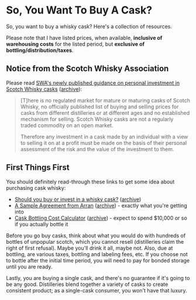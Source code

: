 # So, You Want To Buy A Cask?

So, you want to buy a whisky cask?  Here's a collection of resources.

Please note that I have listed prices, when available, **inclusive of warehousing costs** for the listed period, but **exclusive of bottling/distribution/taxes**.  

## Notice from the Scotch Whisky Association

Please read [SWA's newly published guidance on personal investment in Scotch Whisky casks](https://www.scotch-whisky.org.uk/media/1738/personal-investment-in-a-scotch-whisky-cask_2023.pdf) ([archive](https://web.archive.org/web/20230628235300/https://www.scotch-whisky.org.uk/media/1738/personal-investment-in-a-scotch-whisky-cask_2023.pdf)):

> [T]here is no regulated market for mature or maturing casks of Scotch Whisky, no officially published list of buying and selling prices for casks from different distilleries or at different ages and no established mechanism for selling. Scotch Whisky casks are not a regularly traded commodity on an open market.
> 
> Therefore any investment in a cask made by an individual with a view to selling it on at a profit must be made on the basis of their personal assessment of the risk and the value of the investment to them.

## First Things First

You should definitely read-through these links to get some idea about purchasing cask whisky:

* [Should you buy or invest in a whisky cask?](https://www.whiskyandwisdom.com/should-you-buy-or-invest-in-a-cask-of-whisky/) ([archive](https://web.archive.org/web/20221114070448/https://www.whiskyandwisdom.com/should-you-buy-or-invest-in-a-cask-of-whisky/))
* [A Sample Agreement from Arran](https://www.arranwhisky.com/assets/000/000/456/Arran_Cask_Purchase_2019_original.pdf) ([archive](https://web.archive.org/web/20230920045327/https://www.arranwhisky.com/assets/000/000/456/Arran_Cask_Purchase_2019_original.pdf)) - exactly what you're getting into 
* [Cask Bottling Cost Calculator](https://www.marklittler.com/cask-calculator/) ([archive](https://web.archive.org/web/20230409051003/https://www.marklittler.com/cask-calculator/)) - expect to spend $10,000 or so if you actually bottle it

Before you go buy casks, think about what you would do with hundreds of bottles of unpopular scotch, which you cannot resell (distilleries claim the right of first refusal). Maybe you'll drink it all, maybe not. Also, due at bottling, are various taxes, bottling and labeling fees, etc. If you choose not to bottle after the initial time period, you will need to pay for bonded storage until you are ready.

Lastly, you are buying a single cask, and there's no guarantee if it's going to be any good. Distilleries blend together a variety of casks to create consistent product; as a single-cask consumer, you won't have that luxury.